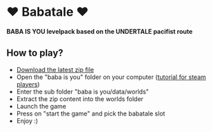 # ♥ Babatale ♥
#### BABA IS YOU levelpack based on the UNDERTALE pacifist route 

## How to play?
- [Download the latest zip file](https://github.com/MagentaSnail/Babatale/releases/download/zip/babatale.zip)
- Open the "baba is you" folder on your computer ([tutorial for steam players](https://savelocation.net/steam-game-folder))
- Enter the sub folder "baba is you/data/worlds"
- Extract the zip content into the worlds folder
- Launch the game
- Press on "start the game" and pick the babatale slot
- Enjoy :)
